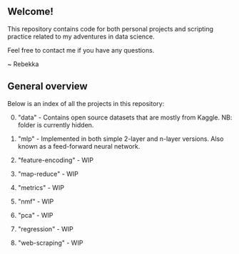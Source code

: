 ## Welcome!

This repository contains code for both personal projects and scripting practice related to my adventures in data science.

Feel free to contact me if you have any questions.

~ Rebekka

## General overview

Below is an index of all the projects in this repository:

0. "data" - Contains open source datasets that are mostly from Kaggle. NB: folder is currently hidden.

1. "mlp" - Implemented in both simple 2-layer and n-layer versions. Also known as a feed-forward neural network.

2. "feature-encoding" - WIP

3. "map-reduce" - WIP

4. "metrics" - WIP

5. "nmf" - WIP

6. "pca" - WIP

7. "regression" - WIP

8. "web-scraping" - WIP